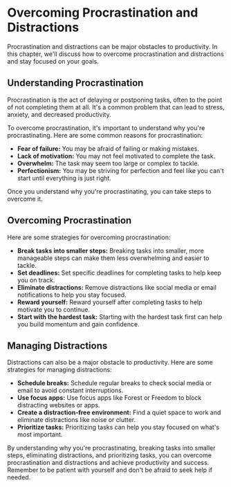 # Overcoming Procrastination and Distractions

Procrastination and distractions can be major obstacles to productivity. In this chapter, we'll discuss how to overcome procrastination and distractions and stay focused on your goals.

Understanding Procrastination
-----------------------------

Procrastination is the act of delaying or postponing tasks, often to the point of not completing them at all. It's a common problem that can lead to stress, anxiety, and decreased productivity.

To overcome procrastination, it's important to understand why you're procrastinating. Here are some common reasons for procrastination:

* **Fear of failure:** You may be afraid of failing or making mistakes.
* **Lack of motivation:** You may not feel motivated to complete the task.
* **Overwhelm:** The task may seem too large or complex to tackle.
* **Perfectionism:** You may be striving for perfection and feel like you can't start until everything is just right.

Once you understand why you're procrastinating, you can take steps to overcome it.

Overcoming Procrastination
--------------------------

Here are some strategies for overcoming procrastination:

* **Break tasks into smaller steps:** Breaking tasks into smaller, more manageable steps can make them less overwhelming and easier to tackle.
* **Set deadlines:** Set specific deadlines for completing tasks to help keep you on track.
* **Eliminate distractions:** Remove distractions like social media or email notifications to help you stay focused.
* **Reward yourself:** Reward yourself after completing tasks to help motivate you to continue.
* **Start with the hardest task:** Starting with the hardest task first can help you build momentum and gain confidence.

Managing Distractions
---------------------

Distractions can also be a major obstacle to productivity. Here are some strategies for managing distractions:

* **Schedule breaks:** Schedule regular breaks to check social media or email to avoid constant interruptions.
* **Use focus apps:** Use focus apps like Forest or Freedom to block distracting websites or apps.
* **Create a distraction-free environment:** Find a quiet space to work and eliminate distractions like noise or clutter.
* **Prioritize tasks:** Prioritizing tasks can help you stay focused on what's most important.

By understanding why you're procrastinating, breaking tasks into smaller steps, eliminating distractions, and prioritizing tasks, you can overcome procrastination and distractions and achieve productivity and success. Remember to be patient with yourself and don't be afraid to seek help if needed.
